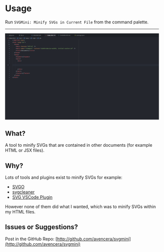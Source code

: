 # Usage

Run `SVGMini: Minify SVGs in Current File` from the command palette.

---

<img src="https://github.com/avencera/svgmini/blob/master/explainer.gif?raw=true" alt="Explainer" width="750px">

## What?

A tool to minify SVGs that are contained in other documents (for example HTML or JSX files).

## Why?

Lots of tools and plugins exist to minify SVGs for example:

- [SVGO](https://github.com/svg/svgo)
- [svgcleaner](https://github.com/RazrFalcon/svgcleaner)
- [SVG VSCode Plugin](https://marketplace.visualstudio.com/items?itemName=jock.svg)

However none of them did what I wanted, which was to minify SVGs within my HTML files.

## Issues or Suggestions?

Post in the GitHub Repo: [http://github.com/avencera/svgmini](http://github.com/avencera/svgmini)
